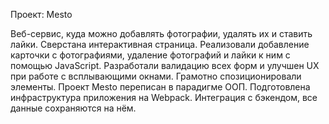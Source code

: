 Проект: Mesto

Веб-сервис, куда можно добавлять фотографии, удалять их и ставить лайки.
Сверстана интерактивная страница. Реализовали добавление карточки с фотографиями, удаление фотографий и лайки к ним с помощью JavaScript.
Разработали валидацию всех форм и улучшен UX при работе с всплывающими окнами. Грамотно
спозиционировали элементы.
Проект Mesto переписан в парадигме ООП.
Подготовлена инфраструктура приложения на Webpack.
Интеграция с бэкендом, все данные сохраняются на нём.
